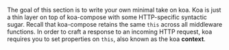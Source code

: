The goal of this section is to write your own minimal take on koa. Koa is just
a thin layer on top of koa-compose with some HTTP-specific syntactic sugar.
Recall that koa-compose retains the same `this` across all middleware functions.
In order to craft a response to an incoming HTTP request, koa requires you to
set properties on `this`, also known as the koa **context**.
